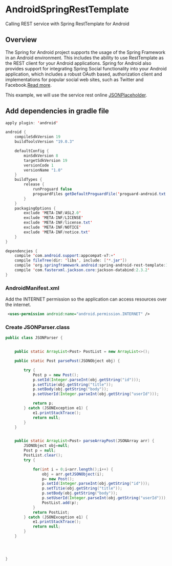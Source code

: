 # AndroidSpringRestTemplate
Calling REST service with Spring RestTemplate for Android


## Overview
The Spring for Android project supports the usage of the Spring Framework in an Android environment. This includes the ability to use RestTemplate as the REST client for your Android applications. Spring for Android also provides support for integrating Spring Social functionality into your Android application, which includes a robust OAuth based, authorization client and implementations for popular social web sites, such as Twitter and Facebook.[Read more](http://docs.spring.io/spring-android/docs/1.0.x/reference/html/overview.html).


This example, we will use the service rest  online [JSONPlaceholder](https://jsonplaceholder.typicode.com/). 

## Add dependencies in gradle file

```java
apply plugin: 'android'

android {
    compileSdkVersion 19
    buildToolsVersion "19.0.3"

    defaultConfig {
        minSdkVersion 8
        targetSdkVersion 19
        versionCode 1
        versionName "1.0"
    }
    buildTypes {
        release {
            runProguard false
            proguardFiles getDefaultProguardFile('proguard-android.txt'), 'proguard-rules.txt'
        }
    }
    packagingOptions {
        exclude 'META-INF/ASL2.0'
        exclude 'META-INF/LICENSE'
        exclude 'META-INF/license.txt'
        exclude 'META-INF/NOTICE'
        exclude 'META-INF/notice.txt'
    }
}

dependencies {
    compile 'com.android.support:appcompat-v7:+'
    compile fileTree(dir: 'libs', include: ['*.jar'])
    compile 'org.springframework.android:spring-android-rest-template:1.0.1.RELEASE'
    compile 'com.fasterxml.jackson.core:jackson-databind:2.3.2'
}

```
### AndroidManifest.xml
Add the INTERNET permission so the application can access resources over the internet.
```xml
 <uses-permission android:name="android.permission.INTERNET" />

```
### Create JSONParser.class

```java
public class JSONParser {


    public static ArrayList<Post> PostList = new ArrayList<>();

    public static Post parsePost(JSONObject obj) {

        try {
            Post p = new Post();
            p.setId(Integer.parseInt(obj.getString("id")));
            p.setTitie(obj.getString("title"));
            p.setBody(obj.getString("body"));
            p.setUserId(Integer.parseInt(obj.getString("userId")));

            return p;
        } catch (JSONException e1) {
            e1.printStackTrace();
            return null;
        }
    }


    public static ArrayList<Post> parseArrayPost(JSONArray arr) {
        JSONObject obj=null;
        Post p = null;
        PostList.clear();
        try {

            for(int i = 0;i<arr.length();i++) {
                obj = arr.getJSONObject(i);
                p= new Post();
                p.setId(Integer.parseInt(obj.getString("id")));
                p.setTitie(obj.getString("title"));
                p.setBody(obj.getString("body"));
                p.setUserId(Integer.parseInt(obj.getString("userId")));
                PostList.add(p);
            }
            return PostList;
        } catch (JSONException e1) {
            e1.printStackTrace();
            return null;
        }
    }




}
```
